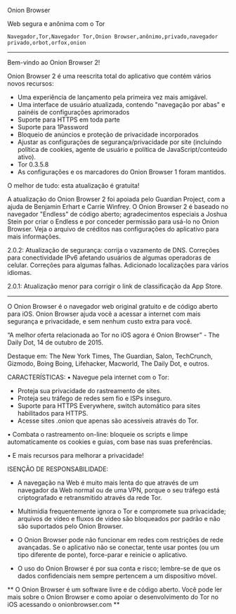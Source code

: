 Onion Browser

Web segura e anônima com o Tor

`Navegador,Tor,Navegador Tor,Onion Browser,anônimo,privado,navegador privado,orbot,orfox,onion`

---

Bem-vindo ao Onion Browser 2!

Onion Browser 2 é uma reescrita total do aplicativo que contém vários novos recursos:

* Uma experiência de lançamento pela primeira vez mais amigável.
* Uma interface de usuário atualizada, contendo "navegação por abas" e painéis de configurações aprimorados
* Suporte para HTTPS em toda parte
* Suporte para 1Password
* Bloqueio de anúncios e proteção de privacidade incorporados
* Ajustar as configurações de segurança/privacidade por site (incluindo política de cookies, agente de usuário e política de JavaScript/conteúdo ativo).
* Tor 0.3.5.8
* As configurações e os marcadores do Onion Browser 1 foram mantidos.

O melhor de tudo: esta atualização é gratuita!

A atualização do Onion Browser 2 foi apoiada pelo Guardian Project, com a ajuda de Benjamin Erhart e Carrie Winfrey. O Onion Browser 2 é baseado no navegador "Endless" de código aberto; agradecimentos especiais a Joshua Stein por criar o Endless e por conceder permissão para usá-lo no Onion Browser. Veja o arquivo de créditos nas configurações do aplicativo para mais informações.

2.0.2: Atualização de segurança: corrija o vazamento de DNS. Correções para conectividade IPv6 afetando usuários de algumas operadoras de celular. Correções para algumas falhas. Adicionado localizações para vários idiomas.

2.0.1: Atualização menor para corrigir o link de classificação da App Store.

---

O Onion Browser é o navegador web original gratuito e de código aberto para iOS. Onion Browser ajuda você a acessar a internet com mais segurança e privacidade, e sem nenhum custo extra para você.

“A melhor oferta relacionada ao Tor no iOS agora é Onion Browser” - The Daily Dot, 14 de outubro de 2015.

Destaque em: The New York Times, The Guardian, Salon, TechCrunch, Gizmodo, Boing Boing, Lifehacker, Macworld, The Daily Dot, e outros.

CARACTERÍSTICAS:
• Navegue pela internet com o Tor:
- Proteja sua privacidade do rastreamento de sites.
- Proteja seu tráfego de redes sem fio e ISPs inseguro.
- Suporte para HTTPS Everywhere, switch automático para sites habilitados para HTTPS.
- Acesse sites .onion que apenas são acessíveis através do Tor.

• Combata o rastreamento on-line: bloqueie os scripts e limpe automaticamente os cookies e guias, com base nas suas preferências.

• E mais recursos para melhorar a privacidade!

ISENÇÃO DE RESPONSABILIDADE:
- A navegação na Web é muito mais lenta do que através de um navegador da Web normal ou de uma VPN, porque o seu tráfego está criptografado e retransmitido através da rede Tor.

- Multimídia frequentemente ignora o Tor e compromete sua privacidade; arquivos de vídeo e fluxos de vídeo são bloqueados por padrão e não são suportados pelo Onion Browser.

- O  Onion Browser pode não funcionar em redes com restrições de rede avançadas. Se o aplicativo não se conectar, tente usar pontes (ou um tipo diferente de ponte), force-parar e reinicie o aplicativo.

- O uso do Onion Browser é por sua conta e risco; lembre-se de que os dados confidenciais nem sempre pertencem a um dispositivo móvel.

** O Onion Browser é um software livre e de código aberto. Você pode ler mais sobre o Onion Browser e como apoiar o desenvolvimento do Tor no iOS acessando o onionbrowser.com **

